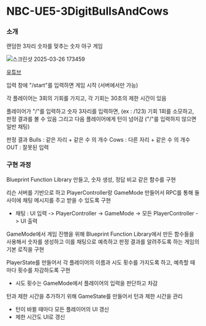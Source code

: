 # NBC-UE5-3DigitBullsAndCows
### 소개
랜덤한 3자리 숫자를 맞추는 숫자 야구 게임

![스크린샷 2025-03-26 173459](https://github.com/user-attachments/assets/50d6487d-84bf-4998-9297-762b9c9242b4)

[유튜브](https://youtu.be/giHDk64eYwE)

입력 창에 "/start"를 입력하면 게임 시작 (서버에서만 가능)

각 플레이어는 3회의 기회를 가지고, 각 기회는 30초의 제한 시간이 있음

플레이어가 "/"를 입력하고 숫자 3자리를 입력하면, (ex : /123) 
기회 1회를 소모하고, 판정 결과를 볼 수 있음
그리고 다음 플레이어에게 턴이 넘어감
("/"를 입력하지 않으면 일반 채팅)

판정 결과
Bulls : 같은 자리 + 같은 수 의 개수
Cows : 다른 자리 + 같은 수 의 개수
OUT : 잘못된 입력

### 구현 과정
Blueprint Function Library 만들고, 숫자 생성, 정답 비교 같은 함수를 구현

리슨 서버를 기반으로 하고
PlayerController랑 GameMode 만들어서 RPC를 통해 둘 사이에 채팅 메시지를 주고 받을 수 있도록 구현
- 채팅 : UI 입력 -> PlayerController -> GameMode -> 모든 PlayerController -> UI 출력

GameMode에서 게임 진행을 위해 Blueprint Function Library에서 만든 함수들을 사용해서 숫자를 생성하고 
이를 채팅으로 예측하고 판정 결과를 알려주도록 하는 게임의 기본 로직을 구현

PlayerState를 만들어서 각 플레이어의 이름과 시도 횟수를 가지도록 하고, 예측할 때 마다 횟수를 차감하도록 구현
- 시도 횟수는 GameMode에서 플레이어의 입력을 판단하고 차감

턴과 제한 시간을 추가하기 위해 GameState를 만들어서 턴과 제한 시간을 관리
- 턴이 바뀔 때마다 모든 플레이어의 UI 갱신
- 제한 시간도 UI로 갱신

